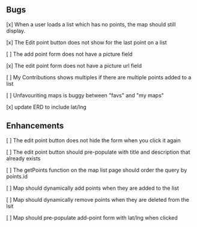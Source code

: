 ## Bugs

[x] When a user loads a list which has no points, the map should still display.

[x] The Edit point button does not show for the last point on a list

[ ] The add point form does not have a picture field

[x] The edit point form does not have a picture url field

[ ] My Contributions shows multiples if there are multiple points added to a list

[ ] Unfavouriting maps is buggy between "favs" and "my maps"

[x] update ERD to  include lat/lng

## Enhancements

[ ] The edit point button does not hide the form when you click it again

[ ] The edit point button should pre-populate with title and description that already exists

[ ] The getPoints function on the map list page should order the query by points.id

[ ] Map should dynamically add points when they are added to the list

[ ] Map should dynamically remove points when they are deleted from the lsit

[ ] Map should pre-populate add-point form with lat/lng when clicked
